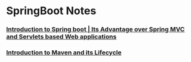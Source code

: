 
# SpringBoot Notes

### [Introduction to Spring boot | Its Advantage over Spring MVC and Servlets based Web applications](https://www.youtube.com/watch?v=TMX1kQ4W4hI&list=PL6W8uoQQ2c60g6_fcjDCLHSx1LBeVYqyZ&index=3&ab_channel=Concept%26%26Coding-byShrayansh)


### [Introduction to Maven and its Lifecycle](https://www.youtube.com/watch?v=1e4jNP8iKLo&list=PL6W8uoQQ2c60g6_fcjDCLHSx1LBeVYqyZ&index=4&ab_channel=Concept%26%26Coding-byShrayansh)


